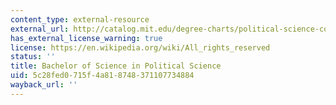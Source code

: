 ```yaml
---
content_type: external-resource
external_url: http://catalog.mit.edu/degree-charts/political-science-course-17/
has_external_license_warning: true
license: https://en.wikipedia.org/wiki/All_rights_reserved
status: ''
title: Bachelor of Science in Political Science
uid: 5c28fed0-715f-4a81-8748-371107734884
wayback_url: ''
---
```

